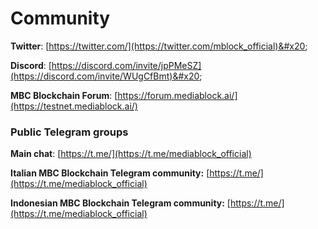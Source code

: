 # Community

**Twitter**: [https://twitter.com/](https://twitter.com/mblock_official)&#x20;

**Discord**: [https://discord.com/invite/jpPMeSZ](https://discord.com/invite/WUgCfBmt)&#x20;

**MBC Blockchain Forum**: [https://forum.mediablock.ai/](https://testnet.mediablock.ai/)

### Public Telegram groups

**Main chat**: [https://t.me/](https://t.me/mediablock_official)

**Italian MBC Blockchain Telegram community:** [https://t.me/](https://t.me/mediablock_official)

**Indonesian MBC Blockchain Telegram community:** [https://t.me/](https://t.me/mediablock_official)
